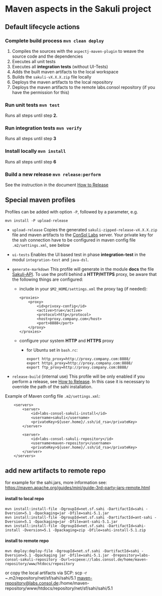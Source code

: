 # Maven aspects in the Sakuli project

## Default lifecycle actions
### Complete build process `mvn clean deploy`
 1. Compiles the sources with the `aspectj-maven-plugin` to weave the source code and the dependencies
 2. Executes all unit tests
 3. Executes all **integration tests** (without UI-Tests)
 4. Adds the built maven artifacts to the local workspace
 5. Builds the `sakuli-vX.X.X.zip` file locally
 6. Deploys the maven artifacts to the local repository
 7. Deploys the maven artifacts to the remote labs.consol repository (if you have the permission for this)

### Run unit tests `mvn test`
 Runs all steps until step **2.**

### Run integration tests `mvn verify`
 Runs all steps until step **3**

### Install locally `mvn install`
 Runs all steps until step **6**

### Build a new release `mvn release:perform`
 See the instruction in the document [How to Release](how-to-release.md)

## Special maven profiles
Profiles can be added with option `-P`, followed by a parameter, e.g.

	mvn install -P upload-release

* `upload-release` Copies the generated `sakuli-zipped-release-vX.X.X.zip` file and maven artifacts to the [ConSol Labs](http://labs.consol.de/sakuli/) server. Your private key for the ssh connection have to be configured in maven config file `.m2/settings.xml`, see below
* `ui-tests` Enables the UI based test in phase **integration-test** in the modul `integration-test` and `java-dsl`.
* `generate-markdown` This profile will generate in the module **docs** the file [Sakuli-API](../testdefintion/sakuli-api.md).
   To use the profil behind a **HTTP/HTTPS** proxy, be aware that the following things are configured:
    * include in your `$M2_HOME/settings.xml` the proxy tag (if needed):
      ```
      <proxies>
          <proxy>
              <id>privoxy-config</id>
              <active>true</active>
              <protocol>http</protocol>
              <host>proxy.company.com</host>
              <port>8888</port>
          </proxy>
      </proxies>
      ```

    * configure your system **HTTP** and **HTTPS** proxy
        * for Ubuntu set in `bash.rc`:
          ```
          export http_proxy=http://proxy.company.com:8888/
          export https_proxy=http://proxy.company.com:8888/
          export ftp_proxy=http://proxy.company.com:8888/
          ```

* `release-build` (internal use)
 This profile will be only enabled if you perform a release, see [How to Release](how-to-release.md). In this case it is necessary to override the path of the sahi installation.

Example of Maven config file `.m2/settings.xml`:

  ```
      <servers>
          <server>
              <id>labs-consol-sakuli-install</id>
              <username>sakuli</username>
              <privateKey>${user.home}/.ssh/id_rsa</privateKey>
          </server>

          <server>
              <id>labs-consol-sakuli-repository</id>
              <username>maven-repository</username>
              <privateKey>${user.home}/.ssh/id_rsa</privateKey>
          </server>
      </servers>

  ```

## add new artifacts to remote repo
for example for the sahi.jars, more information see: https://maven.apache.org/guides/mini/guide-3rd-party-jars-remote.html

#### install to local repo
    mvn install:install-file -DgroupId=net.sf.sahi -DartifactId=sahi -Dversion=5.1 -Dpackaging=jar -Dfile=sahi-5.1.jar
    mvn install:install-file -DgroupId=net.sf.sahi -DartifactId=ant-sahi -Dversion=5.1 -Dpackaging=jar -Dfile=ant-sahi-5.1.jar
    mvn install:install-file -DgroupId=net.sf.sahi -DartifactId=sahi-install -Dversion=5.1 -Dpackaging=zip -Dfile=sahi-install-5.1.zip

#### install to remote repo
    mvn deploy:deploy-file -DgroupId=net.sf.sahi -DartifactId=sahi -Dversion=5.1 -Dpackaging jar -Dfile=sahi-5.1.jar -Drepository=labs-consol-sakuli-repository -Durl=scpexe://labs.consol.de/home/maven-repository/www/htdocs/repository
    
or copy the local artifacts via SCP:
    scp -r ~.m2/repository/net/sf/sahi/sahi/5.1  maven-repository@labs.consol.de:/home/maven-repository/www/htdocs/repository/net/sf/sahi/sahi/5.1